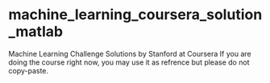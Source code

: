 # machine_learning_coursera_solution_matlab
Machine Learning Challenge Solutions by Stanford at Coursera
If you are doing the course right now, you may use it as refrence 
but please do not copy-paste.
